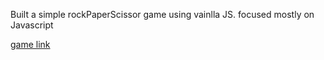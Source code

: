 Built a simple rockPaperScissor game using vainlla JS. focused mostly on Javascript

<a href="https://version2--rockpaperscissordummy.netlify.app/">game link</a> 
 
 
 
 
